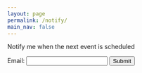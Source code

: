 ```yaml
---
layout: page
permalink: /notify/
main_nav: false
---
```


Notify me when the next event is scheduled

<form action="https://ftu1crqzy9.execute-api.us-east-1.amazonaws.com/submit-email" method="post">
  <label for="email">Email:</label>
  <input type="text" id="email" name="email">
  <input type="submit" value="Submit">
</form>
